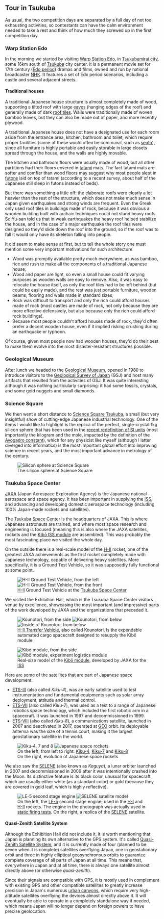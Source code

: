 ## Tour in Tsukuba

As usual, the two competition days are separated by a full day of not too exhausting activities, so contestants can have the calm environment needed to take a rest and think of how much they screwed up in the first competition day.

### Warp Station Edo

In the morning we started by visiting [Warp Station Edo](https://en.japantravel.com/ibaraki/warp-station-edo/16311), in [Tsukubamirai city](https://en.wikipedia.org/wiki/Tsukubamirai,_Ibaraki), some 16km south of [Tsukuba](https://en.wikipedia.org/wiki/Tsukuba,_Ibaraki) city center. It is a permanent movie set for 17th century ([Edo period](https://en.wikipedia.org/wiki/Edo_period)) dramas and films, owned and run by national broadcaster [NHK](https://en.wikipedia.org/wiki/NHK). It features a set of Edo period scenarios, including a castle and several adjacent streets.

#### Traditional houses

A traditional Japanese house structure is almost completely made of wood, supporting a tilted roof with large [eaves](https://en.wikipedia.org/wiki/Eaves) (hanging edges of the roof) and generally made of dark [roof tiles](https://en.wikipedia.org/wiki/Roof_tiles). Walls were traditionally made of woven bamboo leaves, but they can also be made out of paper, and more recently plywood.

A traditional Japanese house does not have a designated use for each room aside from the entrance area, kitchen, bathroom and toilet, which require proper facilities (some of these would often be communal, such as [sentō](https://en.wikipedia.org/wiki/Sent%C5%8D)), since all furniture is highly portable and easily storable in large closets spread through the house, and the walls are highly movable.

The kitchen and bathroom floors were usually made of wood, but all other partitions had their floors covered in [tatami](https://en.wikipedia.org/wiki/Tatami) mats. The fact tatami mats are softer and comfier than wood floors may suggest why most people slept in [futons](https://en.wikipedia.org/wiki/Futon) laid on top of tatami (according to a recent survey, about half of the Japanese still sleep in futons instead of beds).

But there was something a little off: the elaborate roofs were clearly a lot heavier than the rest of the structure, which does not make much sense in Japan given earthquakes and strong winds are frequent. Even the Greek only used roof tiles in buildings made of rock, because it was obvious a wooden building built with archaic techniques could not stand heavy roofs. So Yu-san told us that in weak earthquakes the heavy roof helped stabilize the house, and in the case of a major earthquake the roof tiles were designed so they'd slide down the roof into the ground, so if the roof was to fall it would only have its skeleton falling into people.

It did seem to make sense at first, but to tell the whole story one must mention some very important motivations for such architecture:
- Wood was promptly available pretty much everywhere, as was bamboo, rice and rush to make all the components of a traditional Japanese house;
- Wood and paper are light, so even a small house could fit varying purposes as wooden walls are easy to remove. Also, it was easy to relocate the house itself, as only the roof tiles had to be left behind (but could be easily made), and the rest was just portable furniture, wooden beams, flooring and walls made in standard sizes;
- Rock was difficult to transport and only the rich could afford houses made of rock (most castles are made of rock, not only because they are more effective defensively, but also because only the rich could afford rock buildings).
- Because most people couldn't afford houses made of rock, they'd often prefer a decent wooden house, even if it implied risking crushing during an earthquake or typhoon.

Of course, given most people now had wooden houses, they'd do their best to make them evolve into the most disaster-resistant structures possible.

### Geological Museum

After lunch we headed to the [Geological Museum](https://www.gsj.jp/Muse/en/), opened in 1980 to introduce visitors to the [Geological Survey of Japan](https://www.gsj.jp/en/) (GSJ) and host many artifacts that resulted from the activities of GSJ. It was quite interesting although it was nothing particularly surprising: it had some fossils, crystals, and some gold nuggets and small diamonds.

### Science Square

We then went a short distance to [Science Square Tsukuba](https://www.aist.go.jp/sst/en/), a small (but very insightful) show of cutting-edge Japanese industrial technology. One of the items I would like to highlight is the replica of the perfect, single-crystal 1kg silicon sphere that has been used in the [recent redefinition of SI units](https://en.wikipedia.org/wiki/2019_redefinition_of_the_SI_base_units) (most importantly the kilogram and the mole, impacted by the definition of the [Avogadro constant](https://en.wikipedia.org/wiki/Avogadro_constant)), which for any physicist like myself (although I latter diverged into informatics) is the most important global effort into improving science in recent years, and the most important advance in metrology of the century.

<figure>
    <img  class="discrete" src="https://i.imgur.com/k9vUcyQ.jpg" alt="Silicon sphere at Science Square">
    <figcaption>The silicon sphere at Science Square</figcaption>
</figure>

### Tsukuba Space Center

[JAXA](https://global.jaxa.jp/) (Japan Aerospace Exploration Agency) is the Japanese national aerospace and space agency. It has been important in supplying the [ISS](https://en.wikipedia.org/wiki/International_Space_Station), and advancing and developing domestic aerospace technology (including 100% Japan-made rockets and satellites).

The [Tsukuba Space Center](https://en.wikipedia.org/wiki/Tsukuba_Space_Center) is the headquarters of JAXA. This is where Japanese astronauts are trained, and where most space research and engineering is focused (meaning this is also where the JAXA satellites, rockets and the [Kibō ISS module](https://en.wikipedia.org/wiki/Kib%C5%8D_(ISS_module)) are assembled). This was probably the most fascinating place we visited the whole day.

On the outside there is a real-scale model of the [H-II](https://en.wikipedia.org/wiki/H-II) rocket, one of the greatest JAXA achievements as the first rocket completely made with Japanese technology, capable of delivering heavy satellites. More specifically, it is a Ground Test Vehicle, so it was supposedly fully functional at some point.

<figure>
    <img src="https://i.imgur.com/Nu2dkMH.jpg" alt="H-II Ground Test Vehicle, from the left">
    <img src="https://i.imgur.com/4yuBkyz.jpg" alt="H-II Ground Test Vehicle, from the front">
    <figcaption><a href="https://en.wikipedia.org/wiki/H-II">H-II</a> Ground Test Vehicle at the <a href="https://en.wikipedia.org/wiki/Tsukuba_Space_Center">Tsukuba Space Center</a></figcaption>
</figure>

We visited the Exhibition Hall, which is the Tsukuba Space Center visitors venue by excellence, showcasing the most important (and impressive) parts of the work developed by JAXA and the organizations that preceded it.

<figure>
    <div class="flex-row">
        <img src="https://i.imgur.com/MNhm9Fn.jpg" alt="Kounotori, from the side">
        <img src="https://i.imgur.com/r5c9XJj.jpg" alt="Kounotori, from below">
        <img src="https://i.imgur.com/XZCSD9n.jpg" alt="Inside of Kounotori, from below">
    </div>
    <figcaption><a href="https://en.wikipedia.org/wiki/H-II_Transfer_Vehicle">H-II Transfer Vehicle</a>, also called <emp>Kounotori</emp>, is the expendable automated cargo spacecraft designed to resupply the Kibō module</figcaption>
</figure>

<figure>
    <div class="flex-row">
        <img style="flex: 1.3333;" src="https://i.imgur.com/6cMzExZ.jpg" alt="Kibō module, from the side">
        <img style="flex: 0.7500;" src="https://i.imgur.com/uUk6KeK.jpg" alt="Kibō module, experiment logistics module">
    </div>
    <figcaption>Real-size model of the <a href="https://en.wikipedia.org/wiki/Kib%C5%8D_(ISS_module)">Kibō module</a>, developed by JAXA for the <a href="https://en.wikipedia.org/wiki/International_Space_Station">ISS</a></figcaption>
</figure>

Here are some of the satellites that are part of Japanese space development:
- [ETS-III](https://space.skyrocket.de/doc_sdat/ets-3.htm) (also called *Kiku-4*), was an early satellite used to test instrumentation and fundamental equipments such as solar array deployment, attitude and thermal control.
- [ETS-VII](https://en.wikipedia.org/wiki/ETS-VII) (also called *Kiku-7*), was used as a test to a range of Japanese robotics space technology, which included the first robotic arm in a spacecraft. It was launched in 1997 and decommissioned in 1999.
- [ETS-VIII](https://en.wikipedia.org/wiki/ETS-VIII) (also called *Kiku-8*), a communications satellite, launched in 2007 and deactivated in 2017, operated at [GEO](https://en.wikipedia.org/wiki/Geosynchronous_orbit) orbit. Its deployable antenna was the size of a tennis court, making it the largest geostationary satellite in the world.

<figure>
    <div class="flex-row">
        <img src="https://i.imgur.com/yOwIWaQ.jpg" alt="Kiku-4, 7 and 8">
        <img src="https://i.imgur.com/AMcQ9C5.jpg" alt="Japanese space rockets">
    </div>
    <figcaption>On the left, from left to right: <a href="https://space.skyrocket.de/doc_sdat/ets-3.htm">Kiku-4</a>, <a href="https://en.wikipedia.org/wiki/ETS-VII">Kiku-7</a> and <a href="https://en.wikipedia.org/wiki/ETS-VIII">Kiku-8</a><br>
    On the right, evolution of Japanese space rockets</figcaption>
</figure>

We also saw the [SELENE](https://en.wikipedia.org/wiki/SELENE) (also known as *Kaguya*), a lunar orbiter launched in 2007 and decommissioned in 2009 after it was intentionally crashed into the Moon. Its distinctive feature is its black color, unusual for spacecraft which are usually either white (as a standard color) or gold (because they are covered in gold leaf, which is highly reflective).

<figure>
    <div class="flex-row">
        <img src="https://i.imgur.com/bq6NYws.jpg" alt="LE-5 second stage engine">
        <img src="https://i.imgur.com/HGqqqkD.jpg" alt="SELENE satellite model">
    </div>
    <figcaption>
        On the left, the <a href="https://en.wikipedia.org/wiki/LE-5">LE-5</a> second stage engine, used in the <a href="https://en.wikipedia.org/wiki/H-I">H-I</a> and <a href="https://en.wikipedia.org/wiki/H-II">H-II</a> rockets. The engine in the photograph was actually used in <a href="https://en.wikipedia.org/wiki/Launch_vehicle_system_tests#Static_fire">static firing tests</a>. On the right, a replica of the <a href="https://en.wikipedia.org/wiki/SELENE">SELENE</a> satellite.
    </figcaption>
</figure>

#### Quasi-Zenith Satellite System

Although the Exhibition Hall did not include it, it is worth mentioning that Japan is planning its own alternative to the GPS system. It's called [Quasi-Zenith Satellite System](https://en.wikipedia.org/wiki/Quasi-Zenith_Satellite_System), and it is currently made of four (planned to be seven when it is complete) satellites overflying Japan, one in geostationary orbit and three in highly elliptical geosynchronous orbits to guarantee complete coverage of all parts of Japan at all time. This means that, everywhere in Japan and at all time, there is always one satellite almost directly above (or otherwise *quasi-zenith*).

Since their signals are compatible with GPS, it is mostly used in complement with existing GPS and other compatible satellites to greatly increase precision in Japan's numerous [urban canyons](https://en.wikipedia.org/wiki/Urban_canyon), which require very high-altitude satellites overflying the devices almost directly above it. It will eventually be able to operate in a completely standalone way if needed, which means Japan will no longer depend on foreign powers to have precise geolocation.
